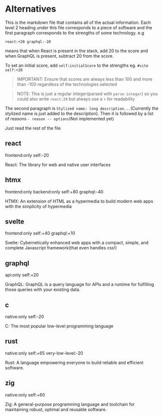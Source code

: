 # Alternatives
This is the markdown file that contains all of the actual information. Each level 2 heading under this file corresponds to a piece of software and the first paragraph corresponds to the strengths of some technology. e.g

```
react:+20 graphql:-20
```

means that when React is present in the stack, add 20 to the score and when GraphQL is present, subtract 20 from the score.

To set an initial score, add `self:initialScore` to the strengths eg. `#vite self:+20`

> IMPORTANT: Ensure that scores are always less than 100 and more than -100 regardless of the technologies selected

> NOTE: This is just a regular integer(parsed with `parse-integer`) so you could also write `react:20` but always use a `+` for readability

The second paragraph is `Stylized name: long description...`(Currently the stylized name is just added to the description). Then it is followed by a list of reasons `- reason -- options`(Not implemented yet)

Just read the rest of the file

## react
frontend:only self:-20

React: The library for web and native user interfaces

## htmx
frontend:only backend:only self:+80 graphql:-40

HTMX: An extension of HTML as a hypermedia to build modern web apps with the simplicity of hypermedia

## svelte
frontend:only self:+40 graphql:+10

Svelte: Cybernetically enhanced web apps with a compact, simple, and complete Javascript framework(that even handles css!)

## graphql
api:only self:+20

GraphQL: GraphQL is a query language for APIs and a runtime for fulfilling those queries with your existing data.

## c
native:only self:-20

C: The most popular low-level programming language

## rust
native:only self:+65 very-low-level:-20

Rust: A language empowering everyone to build reliable and efficient software.

## zig
native:only self:+60

Zig: A general-purpose programming language and toolchain for maintaining robust, optimal and reusable software.
